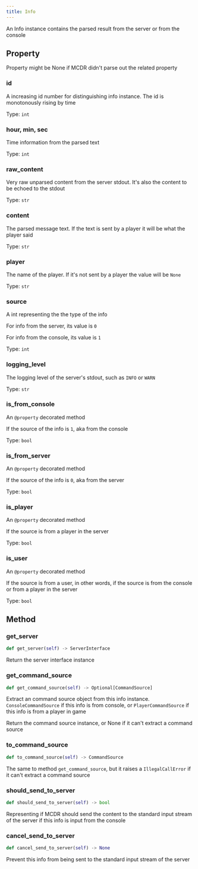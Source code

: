```yaml
---
title: Info
---
```


An Info instance contains the parsed result from the server or from the console

## Property

Property might be None if MCDR didn't parse out the related property

### id

A increasing id number for distinguishing info instance. The id is monotonously rising by time

Type: `int`

### hour, min, sec

Time information from the parsed text

Type: `int`

### raw_content

Very raw unparsed content from the server stdout. It's also the content to be echoed to the stdout

Type: `str`

### content

The parsed message text. If the text is sent by a player it will be what the player said

Type: `str`

### player

The name of the player. If it's not sent by a player the value will be `None`

Type: `str`

### source

A int representing the the type of the info

For info from the server, its value is `0`

For info from the console, its value is `1`

Type: `int`

### logging_level

The logging level of the server's stdout, such as `INFO` or `WARN`

Type: `str`

### is_from_console

An `@property` decorated method

If the source of the info is `1`, aka from the console

Type: `bool`

### is_from_server

An `@property` decorated method

If the source of the info is `0`, aka from the server

Type: `bool`

### is_player

An `@property` decorated method

If the source is from a player in the server

Type: `bool`

### is_user

An `@property` decorated method

If the source is from a user, in other words, if the source is from the console or from a player in the server

Type: `bool`

## Method

### get_server

``` python
def get_server(self) -> ServerInterface
```

Return the server interface instance

### get_command_source

``` python
def get_command_source(self) -> Optional[CommandSource]
```

Extract an command source object from this info instance. `ConsoleCommandSource` if this info is from console, or `PlayerCommandSource` if this info is from a player in game

Return the command source instance, or None if it can't extract a command source

### to_command_source

``` python
def to_command_source(self) -> CommandSource
```

The same to method `get_command_source`, but it raises a `IllegalCallError` if it can't extract a command source

### should_send_to_server

``` python
def should_send_to_server(self) -> bool
```

Representing if MCDR should send the content to the standard input stream of the server if this info is input from the console

### cancel_send_to_server

``` python
def cancel_send_to_server(self) -> None
```

Prevent this info from being sent to the standard input stream of the server
